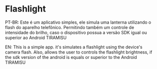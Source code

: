 # Flashlight

PT-BR: Este é um aplicativo simples, ele simula uma lanterna utilizando o flash do aparelho
telefônico. Permitindo também um controle de intensidade do brilho, caso o dispositivo possua
a versão SDK igual ou superior ao Android TIRAMISU

EN: This is a simple app. it's simulates a flashlight using the device's camera flash. 
Also, allows the user to controls the flashlight brightness, if the sdk version of the android is
equals or superior to the Android TIRAMISU

